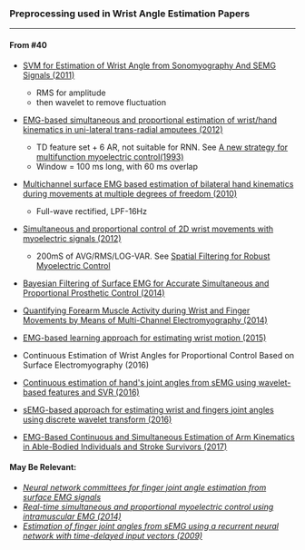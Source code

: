 ### Preprocessing used in Wrist Angle Estimation Papers 

---
#### From #40 
* [SVM for Estimation of Wrist Angle from Sonomyography And SEMG Signals (2011)](http://ieeexplore.ieee.org/document/4353415/)
  * RMS for amplitude
  * then wavelet to remove fluctuation

* [EMG-based simultaneous and proportional estimation of wrist/hand kinematics in uni-lateral trans-radial amputees (2012)](https://jneuroengrehab.biomedcentral.com/articles/10.1186/1743-0003-9-42)
  * TD feature set + 6 AR, not suitable for RNN. See [A new strategy for multifunction myoelectric control(1993)](https://ieeexplore.ieee.org/document/204774/)
  * Window = 100 ms long, with 60 ms overlap
* [Multichannel surface EMG based estimation of bilateral hand kinematics during movements at multiple degrees of freedom (2010)](https://ieeexplore.ieee.org/document/5627622/)
  * Full-wave rectified, LPF-16Hz

* [Simultaneous and proportional control of 2D wrist movements with myoelectric signals (2012)](http://ieeexplore.ieee.org/document/6349712/)
  * 200mS of AVG/RMS/LOG-VAR. See [Spatial Filtering for Robust Myoelectric Control](https://ieeexplore.ieee.org/document/6156755/)

* [Bayesian Filtering of Surface EMG for Accurate Simultaneous and Proportional Prosthetic Control (2014)](http://ieeexplore.ieee.org/document/7332757/)

* [Quantifying Forearm Muscle Activity during Wrist and Finger Movements by Means of Multi-Channel Electromyography (2014)](https://www.ncbi.nlm.nih.gov/pmc/articles/PMC4188712/)

* [EMG-based learning approach for estimating wrist motion (2015)](https://www.researchgate.net/publication/283713267_EMG-based_learning_approach_for_estimating_wrist_motion)

* Continuous Estimation of Wrist Angles for Proportional Control Based on Surface Electromyography (2016)
 
* [Continuous estimation of hand's joint angles from sEMG using wavelet-based features and SVR (2016)](https://dl.acm.org/citation.cfm?id=3051498)

* [sEMG-based approach for estimating wrist and fingers joint angles using discrete wavelet transform (2016)](https://www.researchgate.net/publication/313455445_sEMG-based_approach_for_estimating_wrist_and_fingers_joint_angles_using_discrete_wavelet_transform)

* [EMG-Based Continuous and Simultaneous Estimation of Arm Kinematics in Able-Bodied Individuals and Stroke Survivors (2017)](https://www.ncbi.nlm.nih.gov/pmc/articles/PMC5575159/)


#### May Be Relevant: 
* *[Neural network committees for finger joint angle estimation from surface EMG signals](https://biomedical-engineering-online.biomedcentral.com/articles/10.1186/1475-925X-8-2)*
* *[Real-time simultaneous and proportional myoelectric control using intramuscular EMG (2014)](http://iopscience.iop.org/article/10.1088/1741-2560/11/6/066013/pdf)*
* *[Estimation of finger joint angles from sEMG using a recurrent neural network with time-delayed input vectors (2009)](https://www.researchgate.net/publication/224580490_Estimation_of_finger_joint_angles_from_sEMG_using_a_recurrent_neural_network_with_time-delayed_input_vectors)*

